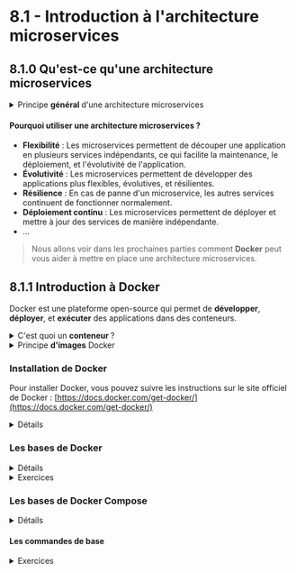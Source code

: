 # 8.1 - Introduction à l'architecture microservices

## 8.1.0 Qu'est-ce qu'une architecture microservices

<details><summary>Principe <b> général </b> d'une architecture microservices</summary>

Un microservice est une application qui est conçue pour être déployée et gérée de manière indépendante. Chaque microservice est une application autonome qui peut être déployée, mise à jour, et équilibrée de manière **indépendante**. Les microservices sont généralement conçus pour être **petits et spécialisés**, et ils communiquent entre eux via des API. 

On le compare souvent à une architecture monolithique, où toutes les fonctionnalités sont regroupées dans **une seule application**. Les microservices permettent de découper une application en plusieurs services indépendants, ce qui facilite la maintenance, le déploiement, et l'évolutivité de l'application. 

Jusqu'à présent, nous avons principalement travaillé avec des applications monolithiques, mais les microservices sont de plus en plus populaires, car ils permettent de développer des applications plus flexibles, évolutives, et résilientes.

<img alt="Schéma micro service vs monolithique" src="img/microservice.png" width="70%">

</details>

#### Pourquoi utiliser une architecture microservices ?

- **Flexibilité** : Les microservices permettent de découper une application en plusieurs services indépendants, ce qui facilite la maintenance, le déploiement, et l'évolutivité de l'application.
- **Évolutivité** : Les microservices permettent de développer des applications plus flexibles, évolutives, et résilientes.
- **Résilience** : En cas de panne d'un microservice, les autres services continuent de fonctionner normalement.
- **Déploiement continu** : Les microservices permettent de déployer et mettre à jour des services de manière indépendante.
- ...

> Nous allons voir dans les prochaines parties comment **Docker** peut vous aider à mettre en place une architecture microservices.

## 8.1.1 Introduction à Docker

Docker est une plateforme open-source qui permet de **développer**, **déployer**, et **exécuter** des applications dans des conteneurs. 

<details><summary>C'est quoi un <b> conteneur </b> ?</summary>

Un conteneur est une unité logicielle qui contient une application et toutes ses dépendances. Les conteneurs sont légers, portables, et sécurisés, et ils permettent d'isoler une application de son environnement. 

Les conteneurs sont similaires aux machines virtuelles, mais ils sont plus légers et plus rapides à démarrer. Les conteneurs partagent le noyau (*kernel*) de l'hôte, ce qui les rend plus efficaces en termes de ressources. (*Bien évidemment, ça n'empêche pas les *kernel panic*...*)  

<img alt="VM vs Docker" src="img/docker-vs-vm.png" width=70%>

Il existe plusieurs technologies de conteneurisation, mais Docker est l'une des plus populaires. (et son deamon containerd)

* De façon plus fondamentale, docker utilise un outil appelé `containerd` pour gérer les conteneurs. Ce *runtime* est responsable de la création, de la gestion, et de la destruction des conteneurs. Ce dernier est lui-même géré par un *deamon* appelé `dockerd`.  

   * `containerd` est un *runtime* de conteneurs open-source qui fournit une interface de bas niveau pour gérer les conteneurs, pour cela il vient interfacer avec le *kernel* de l'hôte en utilisant les fonctionnalités de conteneurisation du *kernel* Linux telles que `cgroups` et `namespaces`. Il le fait à travers la librairie `libcontainer` appelée par `runc`.
     * Les `cgroups` permettent de limiter les ressources utilisées par les conteneurs, tandis que les `namespaces` permettent d'isoler les processus et les ressources des conteneurs, ce sont des fonctionnalités du *kernel* Linux.

</details>

<details><summary>Principe <b>d'images</b> Docker</summary>

Une image Docker est un modèle de conteneur qui contient une application et toutes ses dépendances. Les images Docker sont créées à partir d'un fichier appelé `Dockerfile`, qui décrit comment construire l'image.

Les images Docker sont stockées dans un registre Docker, qui est un service qui permet de stocker et de partager des images Docker. Le registre Docker le plus connu est Docker Hub, qui est un service public qui permet de stocker et de partager des images Docker.

Pour exécuter une image Docker, on crée un conteneur à partir de l'image. Un conteneur est une instance d'une image Docker qui peut être exécutée, arrêtée, et supprimée.

</details>


### Installation de Docker

Pour installer Docker, vous pouvez suivre les instructions sur le site officiel de Docker : [https://docs.docker.com/get-docker/](https://docs.docker.com/get-docker/)

<details><summary>Détails</summary>

Pour installer Docker ainsi que Docker Compose le plus simplement possible, vous pouvez utiliser les commandes suivantes :

```bash
$ curl -fsSL https://get.docker.com -o get-docker.sh
$ sudo sh ./get-docker.sh
```

On peut tester l'installation de Docker en exécutant la commande suivante :

```bash
$ docker --version
Docker version 20.10.7, build f0df350
```
> La version est susceptible de changer.

</details>

### Les bases de Docker

<details><summary>Détails</summary>

#### Les commandes de base

Voici une liste des commandes Docker les plus courantes :
- `docker run` : Exécute une image Docker dans un conteneur.
- `docker search` : Recherche une image Docker dans un registre Docker.
- `docker pull` : Télécharge une image Docker depuis un registre Docker.
- `docker build` : Construit une image Docker à partir d'un fichier `Dockerfile`.
- `docker push` : Envoie une image Docker vers un registre Docker.
- `docker ps` : Affiche les conteneurs en cours d'exécution.
- `docker images` : Affiche les images Docker disponibles.
- ...

Pour plus d'informations sur les commandes Docker, vous pouvez consulter la documentation officielle : [https://docs.docker.com/engine/reference/commandline/docker/](https://docs.docker.com/engine/reference/commandline/docker/)

#### Le fichier `Dockerfile`

Le fichier `Dockerfile` est un fichier texte qui décrit comment construire une image Docker. Le `Dockerfile` contient une série d'instructions qui sont exécutées séquentiellement pour construire l'image.
Liste des instructions les plus courantes :
- `FROM` : Spécifie l'image de base.
- `RUN` : Exécute une commande dans l'image.
- `COPY` : Copie des fichiers dans l'image.
- `WORKDIR` : Définit le répertoire de travail.
- `EXPOSE` : Expose un port.
- `CMD` : Spécifie la commande par défaut à exécuter.
- ...

Pour plus d'informations sur les instructions Dockerfile, vous pouvez consulter la documentation officielle : [https://docs.docker.com/engine/reference/builder/](https://docs.docker.com/engine/reference/builder/)

</details>

<details><summary>Exercices</summary>

<details><summary>Exercice  <b> très basique </b> </summary>

1. Lancer un conteneur Docker avec l'image `hello-world` :
   ```bash
   $ docker run hello-world
   ```
   > Que fait cette commande ?

2. On peut afficher tous les conteneurs en cours d'exécution avec la commande suivante :
   ```bash
   $ docker ps -a
   ```
   > Qu'est-ce que vous voyez ? Que fait l'option `-a` ?

Bon après cette courte introduction à Docker, nous allons voir comment Docker peut vous aider à mettre en place une architecture microservices.

</details>

<details><summary>Exercice  <b> serveur web basique</b> </summary>

Vous devez déployer un serveur web; avec **persistance des données.**  

Pour cela on va utiliser deux principes de Docker : **les volumes et les réseaux.**  

<details><summary>Réponse:</summary> 

```bash
$ docker run -d --name webserver -p 80:80 -v /path/to/your/html:/usr/share/nginx/html nginx
```

Les options utilisées dans cette commande sont les suivantes :
- `-d` : Exécute le conteneur en arrière-plan.
- `--name webserver` : Donne un nom au conteneur.
- `-p 80:80` : Mappe le port 80 du conteneur sur le port 80 de l'hôte.
- `-v /path/to/your/html:/usr/share/nginx/html` : Monte un volume pour persister les données du serveur web.

</details>
</details>

<details><summary>Exercice <b> Images Docker </b> </summary>

On va crée une image Docker à partir d'un conteneur existant.  

**Objectif**: 
* Crée un conteneur à partir de l'image `nginx`.
* Ajoute un fichier `index.html` personnalisé.
* Crée une image Docker à partir du conteneur.

On peux utiliser la commande `docker commit` pour créer une image Docker à partir d'un conteneur existant.  
La commande `docker exec` permet d'exécuter une commande dans un conteneur en cours d'exécution.

<details><summary>Réponse:</summary>

1. Créez un conteneur à partir de l'image `nginx` :
   ```bash
   $ docker run -d --name webserver nginx
   ```
2. Exécutez un shell interactif dans le conteneur :
   ```bash
   $ docker exec -it webserver /bin/bash
   ```
3. Ajouter un fichier `index.html` dans le répertoire `/usr/share/nginx/html` du conteneur :
   ```bash
   $ echo "Hello, World!" > /usr/share/nginx/html/index.html
   ```
4. Quittez le shell interactif :
   ```bash
   $ exit
   ```
5. Créez une image Docker à partir du conteneur `webserver` :
   ```bash
   $ docker commit webserver mynginx
   ```
6. Exécutez un conteneur à partir de l'image `mynginx` :
   ```bash
   $ docker run -d --name mywebserver -p 80:80 mynginx
   ```
7. Testez le serveur web en accédant à l'URL `http://localhost` dans votre navigateur.
   Ou avec la commande `curl` :
   ```bash
   $ curl localhost
   Hello, World!
   ```

</details>

---

Vous allez maintenant apprendre à créer une image Docker à partir d'un fichier `Dockerfile` et à exécuter un conteneur Docker à partir de cette image.

**Objectif**:
* Créez un fichier `Dockerfile` pour construire une image Docker personnalisée.
* Construisez l'image Docker à partir de l'image de base `ubuntu`.
* Installez un serveur web `nginx` dans l'image.
* Mettre à jour le fichier `index.html` du serveur web.
* Exécutez un conteneur à partir de l'image personnalisée.

On peut utiliser la commande `docker build` pour construire une image Docker à partir d'un fichier `Dockerfile`.

<details><summary>Réponse:</summary>

1. Créez un fichier `Dockerfile` avec le contenu suivant :
   ```Dockerfile
   FROM ubuntu
   RUN apt-get update && apt-get install -y nginx
   COPY index.html /var/www/html/index.html
   CMD ["nginx", "-g", "daemon off;"]
   ```
2. Créez un fichier `index.html` avec le contenu suivant :
   ```html
   <h1>Hello, World!</h1>
   ```
3. Construisez l'image Docker à partir du fichier `Dockerfile` :
   ```bash
   $ docker build -t mynginx .
   ```
   > Le point `.` à la fin de la commande indique que le `Dockerfile` se trouve dans le répertoire courant.
4. Exécutez un conteneur à partir de l'image `mynginx` :
   ```bash
   $ docker run -d --name mywebserver -p 80:80 mynginx
   ```
5. Testez le serveur web en accédant à l'URL `http://localhost` dans votre navigateur.
   Ou avec la commande `curl` :
   ```bash
   $ curl localhost
   <h1>Hello, World!</h1>
   ```

</details>

</details>
</details>

### Les bases de Docker Compose

<details><summary>Détails</summary>
</details>

#### Les commandes de base



</details>

<details><summary>Exercices</summary>

</details>